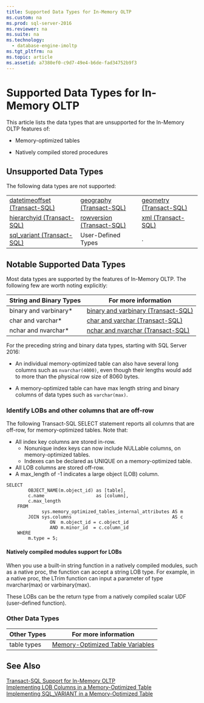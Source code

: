 ```yaml
---
title: Supported Data Types for In-Memory OLTP
ms.custom: na
ms.prod: sql-server-2016
ms.reviewer: na
ms.suite: na
ms.technology: 
  - database-engine-imoltp
ms.tgt_pltfrm: na
ms.topic: article
ms.assetid: a7380ef0-c9d7-49e4-b6de-fad34752b9f3
---
```

# Supported Data Types for In-Memory OLTP
  This article lists the data types that are unsupported for the In\-Memory OLTP features of:  
  
-   Memory\-optimized tables  
  
-   Natively compiled stored procedures  
  
## Unsupported Data Types  
 The following data types are not supported:  
  
||||  
|-|-|-|  
|[datetimeoffset &#40;Transact-SQL&#41;](../Topic/datetimeoffset%20\(Transact-SQL\).md)|[geography &#40;Transact-SQL&#41;](../Topic/geography%20\(Transact-SQL\).md)|[geometry &#40;Transact-SQL&#41;](../Topic/geometry%20\(Transact-SQL\).md)|  
|[hierarchyid &#40;Transact-SQL&#41;](../Topic/hierarchyid%20\(Transact-SQL\).md)|[rowversion &#40;Transact-SQL&#41;](../Topic/rowversion%20\(Transact-SQL\).md)|[xml &#40;Transact-SQL&#41;](../Topic/xml%20\(Transact-SQL\).md)|  
|[sql_variant &#40;Transact-SQL&#41;](../Topic/sql_variant%20\(Transact-SQL\).md)|User\-Defined Types|.|  
  
## Notable Supported Data Types  
 Most data types are supported by the features of In\-Memory OLTP. The following few are worth noting explicitly:  
  
|String and Binary Types|For more information|  
|-----------------------------|--------------------------|  
|binary and varbinary\*|[binary and varbinary &#40;Transact-SQL&#41;](../Topic/binary%20and%20varbinary%20\(Transact-SQL\).md)|  
|char and varchar\*|[char and varchar &#40;Transact-SQL&#41;](../Topic/char%20and%20varchar%20\(Transact-SQL\).md)|  
|nchar and nvarchar\*|[nchar and nvarchar &#40;Transact-SQL&#41;](../Topic/nchar%20and%20nvarchar%20\(Transact-SQL\).md)|  
  
For the preceding string and binary data types, starting with SQL Server 2016:  
  
- An individual memory\-optimized table can also have several long columns such as `nvarchar(4000)`, even though their lengths would add to more than the physical row size of 8060 bytes.  
  
- A memory\-optimized table can have max length string and binary columns of data types such as `varchar(max)`.  


### Identify LOBs and other columns that are off-row

The following Transact-SQL SELECT statement reports all columns that are off-row, for memory-optimized tables. Note that:

- All index key columns are stored in-row.
  - Nonunique index keys can now include NULLable columns, on memory-optimized tables.
  - Indexes can be declared as UNIQUE on a memory-optimized table.
- All LOB columns are stored off-row.
- A max_length of -1 indicates a large object (LOB) column.


```tsql
SELECT
        OBJECT_NAME(m.object_id) as [table],
        c.name                   as [column],
        c.max_length
    FROM
             sys.memory_optimized_tables_internal_attributes AS m
        JOIN sys.columns                                     AS c
                ON  m.object_id = c.object_id
                AND m.minor_id  = c.column_id
    WHERE
        m.type = 5;
```


#### Natively compiled modules support for LOBs


When you use a built-in string function in a natively compiled modules, such as a native proc, the function can accept a string LOB type. For example, in a native proc, the LTrim function can input a parameter of type nvarchar(max) or varbinary(max).

These LOBs can be the return type from a natively compiled scalar UDF (user-defined function).


### Other Data Types


|Other Types|For more information|  
|-----------------|--------------------------|  
|table types|[Memory-Optimized Table Variables](../../Topics/TopicNameNotContainA/Memory-Optimized-Table-Variables.md)|  
  
## See Also  
 [Transact-SQL Support for In-Memory OLTP](../../Topics/TopicNameNotContainA/Transact-SQL-Support-for-In-Memory-OLTP.md)   
 [Implementing LOB Columns in a Memory\-Optimized Table](assetId:///bd8df0a5-12b9-4f4c-887c-2fb78dd79f4e)   
 [Implementing SQL_VARIANT in a Memory-Optimized Table](../../Topics/TopicNameContainA/Implementing-SQL_VARIANT-in-a-Memory-Optimized-Table.md)  
  
  